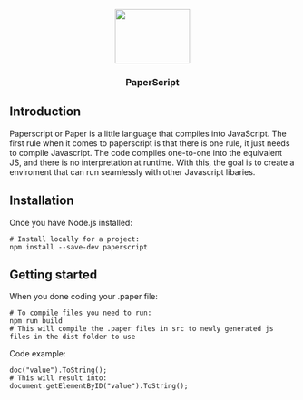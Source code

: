 <p align="center"><img src="https://i.imgur.com/abLzO0e.png" width="132" height="96"> </p>
<h3 align="center">PaperScript</h3>

## Introduction

Paperscript or Paper is a little language that compiles into JavaScript. The first rule when it comes to paperscript is that there is one rule, it just needs to compile Javascript. The code compiles one-to-one into the equivalent JS, and there is no interpretation at runtime. With this, the goal is to create a enviroment that can run seamlessly with other Javascript libaries.


## Installation

Once you have Node.js installed:

```shell
# Install locally for a project:
npm install --save-dev paperscript
```

## Getting started

When you done coding your .paper file:

```shell
# To compile files you need to run:
npm run build
# This will compile the .paper files in src to newly generated js files in the dist folder to use
```
Code example:

```shell
doc("value").ToString();
# This will result into:
document.getElementByID("value").ToString(); 
```
